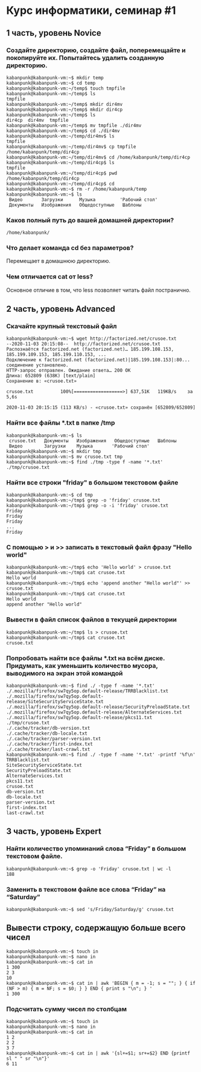 # Курс информатики, семинар #1

## 1 часть, уровень Novice
### Создайте директорию, создайте файл, поперемещайте и покопируйте их. Попытайтесь удалить созданную директорию.

```console
kabanpunk@kabanpunk-vm:~$ mkdir temp
kabanpunk@kabanpunk-vm:~$ cd temp
kabanpunk@kabanpunk-vm:~/temp$ touch tmpfile
kabanpunk@kabanpunk-vm:~/temp$ ls
tmpfile
kabanpunk@kabanpunk-vm:~/temp$ mkdir dir4mv
kabanpunk@kabanpunk-vm:~/temp$ mkdir dir4cp
kabanpunk@kabanpunk-vm:~/temp$ ls
dir4cp  dir4mv  tmpfile
kabanpunk@kabanpunk-vm:~/temp$ mv tmpfile ./dir4mv
kabanpunk@kabanpunk-vm:~/temp$ cd ./dir4mv
kabanpunk@kabanpunk-vm:~/temp/dir4mv$ ls
tmpfile
kabanpunk@kabanpunk-vm:~/temp/dir4mv$ cp tmpfile /home/kabanpunk/temp/dir4cp
kabanpunk@kabanpunk-vm:~/temp/dir4mv$ cd /home/kabanpunk/temp/dir4cp
kabanpunk@kabanpunk-vm:~/temp/dir4cp$ ls
tmpfile
kabanpunk@kabanpunk-vm:~/temp/dir4cp$ pwd
/home/kabanpunk/temp/dir4cp
kabanpunk@kabanpunk-vm:~/temp/dir4cp$ cd
kabanpunk@kabanpunk-vm:~$ rm -r /home/kabanpunk/temp
kabanpunk@kabanpunk-vm:~$ ls
 Видео       Загрузки      Музыка         'Рабочий стол'
 Документы   Изображения   Общедоступные   Шаблоны
```
### Каков полный путь до вашей домашней директории? 
```console
/home/kabanpunk/
```
### Что делает команда cd без параметров? 
Перемещает в домашнюю директорию.
### Чем отличается cat от less?
Основное отличие в том, что less позволяет читать файл постранично.

## 2 часть, уровень Advanced
### Скачайте крупный текстовый файл 

```console
kabanpunk@kabanpunk-vm:~$ wget http://factorized.net/crusoe.txt
--2020-11-03 20:15:08--  http://factorized.net/crusoe.txt
Распознаётся factorized.net (factorized.net)… 185.199.108.153, 185.199.109.153, 185.199.110.153, ...
Подключение к factorized.net (factorized.net)|185.199.108.153|:80... соединение установлено.
HTTP-запрос отправлен. Ожидание ответа… 200 OK
Длина: 652809 (638K) [text/plain]
Сохранение в: «crusoe.txt»
 
crusoe.txt          100%[==================>] 637,51K   119KB/s    за 5,6s    
 
2020-11-03 20:15:15 (113 KB/s) - «crusoe.txt» сохранён [652809/652809]
``` 

### Найти все файлы *.txt в папке /tmp
```console
kabanpunk@kabanpunk-vm:~$ ls
 crusoe.txt   Документы   Изображения   Общедоступные   Шаблоны
 Видео        Загрузки    Музыка       'Рабочий стол'
kabanpunk@kabanpunk-vm:~$ mkdir tmp 
kabanpunk@kabanpunk-vm:~$ mv crusoe.txt tmp  
kabanpunk@kabanpunk-vm:~$ find ./tmp -type f -name '*.txt'
./tmp/crusoe.txt 
```

### Найти все строки "friday" в большом текстовом файле
```console
kabanpunk@kabanpunk-vm:~$ cd tmp
kabanpunk@kabanpunk-vm:~/tmp$ grep -o 'friday' crusoe.txt
kabanpunk@kabanpunk-vm:~/tmp$ grep -o -i 'friday' crusoe.txt
Friday
Friday
Friday
...
Friday
```

### С помощью > и >> записать в текстовый файл фразу "Hello world"
```console
kabanpunk@kabanpunk-vm:~/tmp$ echo 'Hello world' > crusoe.txt
kabanpunk@kabanpunk-vm:~/tmp$ cat crusoe.txt 
Hello world
kabanpunk@kabanpunk-vm:~/tmp$ echo 'append another "Hello world"' >> crusoe.txt 
kabanpunk@kabanpunk-vm:~/tmp$ cat crusoe.txt 
Hello world
append another "Hello world" 
```

### Вывести в файл список файлов в текущей директории
```console
kabanpunk@kabanpunk-vm:~/tmp$ ls > crusoe.txt
kabanpunk@kabanpunk-vm:~/tmp$ cat crusoe.txt
crusoe.txt
```

### Попробовать найти все файлы *.txt на всём диске. Придумать, как уменьшить количество мусора, выводимого на экран этой командой
```console
kabanpunk@kabanpunk-vm:~$ find ./ -type f -name '*.txt'
./.mozilla/firefox/sw7qy5op.default-release/TRRBlacklist.txt
./.mozilla/firefox/sw7qy5op.default-release/SiteSecurityServiceState.txt
./.mozilla/firefox/sw7qy5op.default-release/SecurityPreloadState.txt
./.mozilla/firefox/sw7qy5op.default-release/AlternateServices.txt
./.mozilla/firefox/sw7qy5op.default-release/pkcs11.txt
./tmp/crusoe.txt
./.cache/tracker/db-version.txt
./.cache/tracker/db-locale.txt
./.cache/tracker/parser-version.txt
./.cache/tracker/first-index.txt
./.cache/tracker/last-crawl.txt  
kabanpunk@kabanpunk-vm:~$ find ./ -type f -name '*.txt' -printf '%f\n'
TRRBlacklist.txt
SiteSecurityServiceState.txt
SecurityPreloadState.txt
AlternateServices.txt
pkcs11.txt
crusoe.txt
db-version.txt
db-locale.txt
parser-version.txt
first-index.txt
last-crawl.txt
```

## 3 часть, уровень Expert

### Найти количество упоминаний слова “Friday” в большом текстовом файле. 
```console
kabanpunk@kabanpunk-vm:~$ grep -o 'Friday' crusoe.txt | wc -l
188
```

### Заменить в текстовом файле все слова “Friday” на “Saturday”
```console
kabanpunk@kabanpunk-vm:~$ sed 's/Friday/Saturday/g' crusoe.txt
```

## Вывести строку, содержащую больше всего чисел
```console
kabanpunk@kabanpunk-vm:~$ touch in
kabanpunk@kabanpunk-vm:~$ nano in
kabanpunk@kabanpunk-vm:~$ cat in
1 300
2 3
10
kabanpunk@kabanpunk-vm:~$ cat in | awk 'BEGIN { m = -1; s = ""; } { if (NF > m) { m = NF; s = $0; } } END { print s "\n"; } '
1 300
```

### Подсчитать сумму чисел по столбцам 
```console
kabanpunk@kabanpunk-vm:~$ touch in
kabanpunk@kabanpunk-vm:~$ nano in
kabanpunk@kabanpunk-vm:~$ cat in
1 2
2 2
3 7
kabanpunk@kabanpunk-vm:~$ cat in | awk '{sl+=$1; sr+=$2} END {printf sl " " sr "\n"}'
6 11
```
